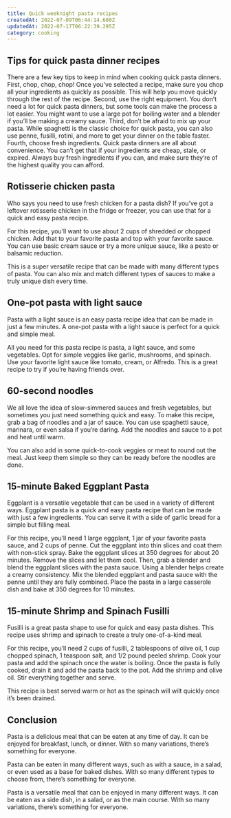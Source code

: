 ```yaml
---
title: Quick weeknight pasta recipes
createdAt: 2022-07-09T06:44:14.680Z
updatedAt: 2022-07-17T06:22:39.295Z
category: cooking
---
```


## Tips for quick pasta dinner recipes

There are a few key tips to keep in mind when cooking quick pasta dinners.
First, chop, chop, chop! Once you’ve selected a recipe, make sure you chop all your ingredients as quickly as possible. This will help you move quickly through the rest of the recipe.
Second, use the right equipment. You don’t need a lot for quick pasta dinners, but some tools can make the process a lot easier. You might want to use a large pot for boiling water and a blender if you’ll be making a creamy sauce.
Third, don’t be afraid to mix up your pasta. While spaghetti is the classic choice for quick pasta, you can also use penne, fusilli, rotini, and more to get your dinner on the table faster.
Fourth, choose fresh ingredients. Quick pasta dinners are all about convenience. You can’t get that if your ingredients are cheap, stale, or expired. Always buy fresh ingredients if you can, and make sure they’re of the highest quality you can afford.

## Rotisserie chicken pasta

Who says you need to use fresh chicken for a pasta dish? If you’ve got a leftover rotisserie chicken in the fridge or freezer, you can use that for a quick and easy pasta recipe.

For this recipe, you’ll want to use about 2 cups of shredded or chopped chicken. Add that to your favorite pasta and top with your favorite sauce. You can use basic cream sauce or try a more unique sauce, like a pesto or balsamic reduction.

This is a super versatile recipe that can be made with many different types of pasta. You can also mix and match different types of sauces to make a truly unique dish every time.

## One-pot pasta with light sauce

Pasta with a light sauce is an easy pasta recipe idea that can be made in just a few minutes. A one-pot pasta with a light sauce is perfect for a quick and simple meal.

All you need for this pasta recipe is pasta, a light sauce, and some vegetables. Opt for simple veggies like garlic, mushrooms, and spinach. Use your favorite light sauce like tomato, cream, or Alfredo. This is a great recipe to try if you’re having friends over.

## 60-second noodles

We all love the idea of slow-simmered sauces and fresh vegetables, but sometimes you just need something quick and easy.
To make this recipe, grab a bag of noodles and a jar of sauce. You can use spaghetti sauce, marinara, or even salsa if you’re daring. Add the noodles and sauce to a pot and heat until warm.

You can also add in some quick-to-cook veggies or meat to round out the meal. Just keep them simple so they can be ready before the noodles are done.

## 15-minute Baked Eggplant Pasta

Eggplant is a versatile vegetable that can be used in a variety of different ways.
Eggplant pasta is a quick and easy pasta recipe that can be made with just a few ingredients. You can serve it with a side of garlic bread for a simple but filling meal.

For this recipe, you’ll need 1 large eggplant, 1 jar of your favorite pasta sauce, and 2 cups of penne. Cut the eggplant into thin slices and coat them with non-stick spray. Bake the eggplant slices at 350 degrees for about 20 minutes. Remove the slices and let them cool. Then, grab a blender and blend the eggplant slices with the pasta sauce. Using a blender helps create a creamy consistency. Mix the blended eggplant and pasta sauce with the penne until they are fully combined. Place the pasta in a large casserole dish and bake at 350 degrees for 10 minutes.

## 15-minute Shrimp and Spinach Fusilli

Fusilli is a great pasta shape to use for quick and easy pasta dishes. This recipe uses shrimp and spinach to create a truly one-of-a-kind meal.

For this recipe, you’ll need 2 cups of fusilli, 2 tablespoons of olive oil, 1 cup chopped spinach, 1 teaspoon salt, and 1/2 pound peeled shrimp. Cook your pasta and add the spinach once the water is boiling. Once the pasta is fully cooked, drain it and add the pasta back to the pot. Add the shrimp and olive oil. Stir everything together and serve.

This recipe is best served warm or hot as the spinach will wilt quickly once it’s been drained.

## Conclusion

Pasta is a delicious meal that can be eaten at any time of day. It can be enjoyed for breakfast, lunch, or dinner. With so many variations, there’s something for everyone.

Pasta can be eaten in many different ways, such as with a sauce, in a salad, or even used as a base for baked dishes. With so many different types to choose from, there’s something for everyone.

Pasta is a versatile meal that can be enjoyed in many different ways. It can be eaten as a side dish, in a salad, or as the main course. With so many variations, there’s something for everyone.
